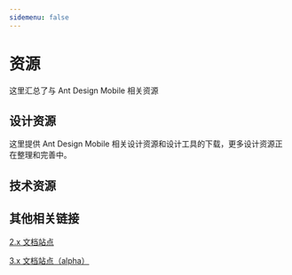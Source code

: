 ```yaml
---
sidemenu: false
---
```


# 资源

这里汇总了与 Ant Design Mobile 相关资源

## 设计资源

这里提供 Ant Design Mobile 相关设计资源和设计工具的下载，更多设计资源正在整理和完善中。

<ResourceCard title="Sketch 组件包" description="移动组件 Sketch 模板包" link="https://gw.alipayobjects.com/os/bmw-prod/c68904d2-7c9e-43db-a219-4a093f0d452d.sketch" image="https://gw.alipayobjects.com/mdn/rms_25513e/afts/img/A*r5GrQLIP0OsAAAAAAAAAAAAAARQnAQ"></ResourceCard>

<ResourceCard title="Figma 组件包" description="移动组件 Figma 模板包" link="https://gw.alipayobjects.com/os/bmw-prod/8a148021-e590-419a-b092-ba9879a89e40.zip" image="https://gw.alipayobjects.com/mdn/rms_25513e/afts/img/A*b2CjQ6X7vNkAAAAAAAAAAAAAARQnAQ"></ResourceCard>

<ResourceCard title="媒体素材" description="antd-mobile 的 logo 和 banner" link="https://gw.alipayobjects.com/os/bmw-prod/ef00ee0b-7fda-4698-8ebf-b6367b582395.zip" image="https://gw.alipayobjects.com/mdn/rms_25513e/afts/img/A*_rmUTKBYs4MAAAAAAAAAAAAAARQnAQ"></ResourceCard>

## 技术资源

<ResourceCard title="博客" description="一些技术分享" link="https://www.yuque.com/awmleer/rocket" image="https://gw.alipayobjects.com/mdn/rms_25513e/afts/img/A*PXoRS74Wr8sAAAAAAAAAAAAAARQnAQ"></ResourceCard>

<ResourceCard title="Codesandbox" description="在线写 demo" link="https://codesandbox.io/s/antd-mobile-snrxr?file=/package.json" image="https://gw.alipayobjects.com/mdn/rms_25513e/afts/img/A*BiQGRaqsCusAAAAAAAAAAAAAARQnAQ"></ResourceCard>

<ResourceCard title="Stackblitz" description="在线写 demo" link="https://stackblitz.com/edit/antd-mobile?file=index.tsx" image="https://gw.alipayobjects.com/mdn/rms_25513e/afts/img/A*c6CxQJIY4VMAAAAAAAAAAAAAARQnAQ"></ResourceCard>

## 其他相关链接

[2.x 文档站点](https://antd-mobile-v2.surge.sh)

[3.x 文档站点（alpha）](https://antd-mobile-v3.surge.sh)

